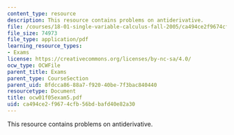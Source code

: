 ```yaml
---
content_type: resource
description: This resource contains problems on antiderivative.
file: /courses/18-01-single-variable-calculus-fall-2005/ca494ce2f9674cfb56bdbafd40e82a30_ocw01f05exam5.pdf
file_size: 74973
file_type: application/pdf
learning_resource_types:
- Exams
license: https://creativecommons.org/licenses/by-nc-sa/4.0/
ocw_type: OCWFile
parent_title: Exams
parent_type: CourseSection
parent_uid: 8fdcca86-88a7-f920-40be-7f3bac840440
resourcetype: Document
title: ocw01f05exam5.pdf
uid: ca494ce2-f967-4cfb-56bd-bafd40e82a30
---
```

This resource contains problems on antiderivative.